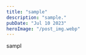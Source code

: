 ```yaml
---
title: "sample"
description: "sample."
pubDate: "Jul 10 2023"
heroImage: "/post_img.webp"
---
```


sampl
